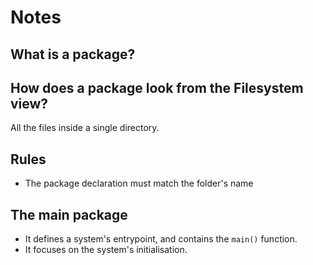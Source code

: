 # Notes

## What is a package?

## How does a package look from the Filesystem view?

All the files inside a single directory.

## Rules

* The package declaration must match the folder's name

## The main package

* It defines a system's entrypoint, and contains the `main()` function.
* It focuses on the system's initialisation.
